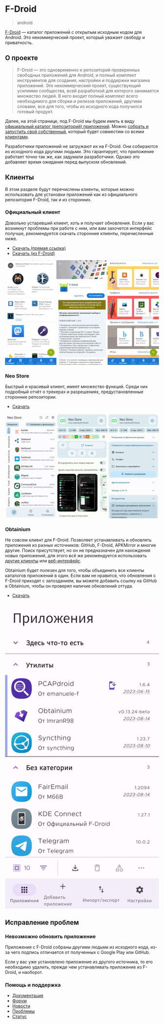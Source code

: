 # F-Droid
> android

[F-Droid](https://f-droid.org) — каталог приложений с открытым исходным кодом
для Android. Это некоммерческий проект, который уважает свободу и приватность.

## О проекте

> F-Droid — это одновременно и репозиторий проверенных свободных приложений для
Android, и полный комплект инструментов для создания, настройки и поддержки
магазина приложений. Это некоммерческий проект, существующий усилиями
сообщества, всей разработкой для которого занимается множество людей. В него
входит полный комплект всего необходимого для сборки и релизов приложений,
другими словами, все для того, чтобы из исходного кода получился готовый
продукт.

Далее, на этой странице, под F-Droid мы будем иметь в виду [официальный
каталог (репозиторий) приложений](https://f-droid.org/en/packages). Можно
[собрать и запустить свой собственный](https://gitlab.com/fdroid), который
будет совместим со всеми [клиентами](#Клиенты).

Разработчики приложений не загружают их на F-Droid. Они собираются из
исходного кода другими людьми. Это гарантирует, что приложение работает точно
так же, как задумали разработчики. Однако это добавляет время ожидания перед
выпуском обновлений.

## Клиенты

В этом разделе будут перечислены клиенты, которые можно использовать для
установки приложений как из официального репозитория F-Droid, так и из
сторонних.

### Официальный клиент

Довольно устаревший клиент, хоть и получает обновления. Если у вас возникнут
проблемы при работе с ним, или вам захочется интерфейс получше, рекомендуется скачать
сторонние клиенты, перечисленные ниже.

- [Скачать (прямая ссылка)](https://f-droid.org/F-Droid.apk)
- [Скачать (из F-Droid)](https://f-droid.org/packages/org.fdroid.fdroid)

![Скриншоты официального клиента F-Droid](/media/f-droid_official.jpg)

### Neo Store

Быстрый и красивый клиент, имеет множество функций. Среди них подробный отчёт
о трекерах и разрешениях, предустановленные сторонние репозитории.

- [Скачать](https://f-droid.org/packages/com.machiav3lli.fdroid)

![Скриншоты Neo Store](/media/f-droid_neo_store.jpg)

### Obtainium

Не совсем клиент для F-Droid. Позволяет устанавливать и обновлять приложения из
разных источников: GitHub, F-Droid, APKMirror и многие другие. Поиск
присутствует, но он не предназначен для нахождения новых приложений, для этого
всё же рекомендуется использовать [другие клиенты](#Клиенты) или
[веб-интерфейс](https://f-droid.org/packages).

Obtainium будет полезен для того, чтобы объединить все клиенты каталогов
приложений в один. Если вам не нравится, что обновления с F-Droid приходят с
запозданием, вы можете добавить ссылку на GitHub в Obtainium, чтобы он проверял
наличие обновлений оттуда.

- [Скачать](https://github.com/ImranR98/Obtainium/releases)

![Скриншоты Obtainium](/media/f-droid_obtainium.jpg)

## Исправление проблем

### Невозможно обновить приложение

Приложения с F-Droid собраны другими людьми из исходного кода, из-за чего
подпись отличается от полученных с Google Play или GitHub.

Если у вас уже установлено приложение из другого источника, то его необходимо
удалить, прежде чем устанавливать приложение из F-Droid, и наоборот.

### Помощь и поддержка

- [Документация](https://f-droid.org/docs)
- [Форум](https://forum.f-droid.org)
- [Новости](https://f-droid.org/news)
- [Проблемы](https://f-droid.org/issues)
- [Статус](https://fdroidstatus.org/status/fdroid)

